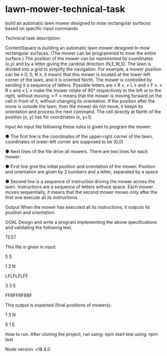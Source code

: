 # lawn-mower-technical-task
build an automatic lawn mower designed to mow rectangular surfaces based on specific input commands

Technical task description:

ContentSquare is building an automatic lawn mower designed to mow rectangular surfaces. (The mower can be programmed to mow the entire surface.)
The position of the mower can be represented by coordinates (x,y) and by a letter giving the cardinal direction (N,E,W,S). The lawn is divided into a grid to simplify the navigation. For example, a mower position can be « 0, 0, N », it means that this mower is located at the lower-left corner of the lawn, and it is oriented North.
The mower is controlled by sending it a sequence of letters. Possible letters are « R », « L » and « F ». « R » and « L » make the mower rotate of 90° respectively to the left or to the right, without moving. « F » means that the mower is moving forward on the cell in front of it, without changing its orientation.
If the position after the move is outside the lawn, then the mower do not move, it keeps its orientation and process the next command. The cell directly at North of the position (x, y) has for coordinates (x, y+1).

Input
An input file following these rules is given to program the mower:

● The first line is the coordinates of the upper-right corner of the lawn, coordinates of lower-left corner are supposed to be (0,0)

● Next lines of the file drive all mowers. There are two lines for each mower:

● First line give the initial position and orientation of the mower. Position and orientation are given by 2 numbers and a letter, separated by a space

● Second line is a sequence of instruction driving the mower across the lawn. Instructions are a sequence of letters without space. Each mower moves sequentially, it means that the second mower moves only after the first one execute all its instructions.

Output
When the mower has executed all its instructions, it outputs its position and orientation.

GOAL
Design and write a program implementing the above specifications and validating the following test.

TEST

This file is given in input:

5 5

1 2 N

LFLFLFLFF

3 3 E

FFRFFRFRRF

This output is expected (final positions of mowers):

1 3 N

5 1 E

How to run.
After cloning the project, run using: npm start
test using: npm test

Node version: v18.4.0
